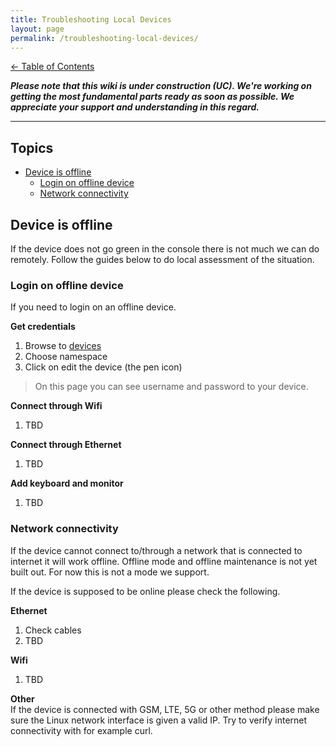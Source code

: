```yaml
---
title: Troubleshooting Local Devices
layout: page
permalink: /troubleshooting-local-devices/
---
```


[<- Table of Contents](/)

_**Please note that this wiki is under construction (UC). We're working on getting the most fundamental parts ready as soon as possible. We appreciate your support and understanding in this regard.**_

---

## Topics
* [Device is offline](#device-is-offline)
  * [Login on offline device](#login-on-offline-device)
  * [Network connectivity](#network-connectivity)

## Device is offline
If the device does not go green in the console there is not much we can do remotely.
Follow the guides below to do local assessment of the situation.

### Login on offline device
If you need to login on an offline device.

**Get credentials**
1. Browse to [devices](https://console.teknoir.cloud/_/devices/)
2. Choose namespace
3. Click on edit the device (the pen icon)

> On this page you can see username and password to your device.

**Connect through Wifi**
1. TBD

**Connect through Ethernet**
1. TBD

**Add keyboard and monitor**
1. TBD

### Network connectivity
If the device cannot connect to/through a network that is connected to internet it will work offline.
Offline mode and offline maintenance is not yet built out. For now this is not a mode we support.

If the device is supposed to be online please check the following.

**Ethernet**
1. Check cables
2. TBD

**Wifi**
1. TBD

**Other**<br>
If the device is connected with GSM, LTE, 5G or other method please make sure the Linux network interface is given a valid IP.
Try to verify internet connectivity with for example curl.

